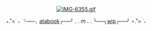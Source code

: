 <div align=center> 
  
  [![IMG-6355.gif](https://i.postimg.cc/PxRspqzb/IMG-6355.gif)](https://postimg.cc/BLHwR4zt)
  </div>
<div align=center> 
  
⋆.˚⟡ ࣪ ˖ ╰──╮[atabook](https://reguri.atabook.org/)╭──╯ . . ᰔ  . . ╰──╮[wip]( )╭──╯ ⋆.˚⟡ ࣪ ˖
  </div>
